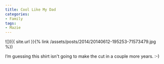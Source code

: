 ```yaml
---
title: Cool Like My Dad
categories:
- Family
tags:
- Mazie
---
```


![]({{ site.url }}{% link /assets/posts/2014/20140612-195253-71573479.jpg %})
  



I’m guessing this shirt isn't going to make the cut in a couple more years. :-)
